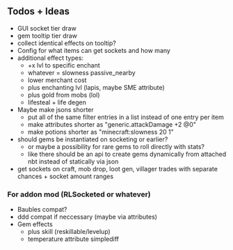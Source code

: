 ## Todos + Ideas
- GUI socket tier draw
- gem tooltip tier draw
- collect identical effects on tooltip?
- Config for what items can get sockets and how many
- additional effect types: 
  - +x lvl to specific enchant
  - whatever = slowness passive_nearby
  - lower merchant cost
  - plus enchanting lvl (lapis, maybe SME attribute)
  - plus gold from mobs (lol)
  - lifesteal + life degen
- Maybe make jsons shorter
  - put all of the same filter entries in a list instead of one entry per item
  - make attributes shorter as "generic.attackDamage +2 @0"
  - make potions shorter as "minecraft:slowness 20 1"
- should gems be instantiated on socketing or earlier? 
  - or maybe a possibility for rare gems to roll directly with stats?
  - like there should be an api to create gems dynamically from attached nbt instead of statically via json
- get sockets on craft, mob drop, loot gen, villager trades with separate chances + socket amount ranges

### For addon mod (RLSocketed or whatever)
- Baubles compat?
- ddd compat if neccessary (maybe via attributes)
- Gem effects
  - plus skill (reskillable/levelup)
  - temperature attribute simplediff